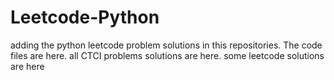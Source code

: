 # Leetcode-Python
adding the python leetcode problem solutions in this repositories. 
The code files are here.
all CTCI problems solutions are here.
some leetcode solutions are here






































































































































































































































































































































































































































































































































































































































































































































































































































